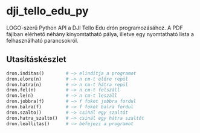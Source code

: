 # dji_tello_edu_py
LOGO-szerű Python API a DJI Tello Edu drón programozásához.
A PDF fájlban elérhető néhány kinyomtatható pálya, illetve egy nyomtatható lista a felhasználható parancsokról.

## Utasításkészlet
```python
dron.inditas()        # —> elindítja a programot
dron.elore(n)         # —> n cm-t előre repül
dron.hatra(n)         # —> n cm-t hátra repül
dron.fel(n)           # —> n cm-t felszáll
dron.le(n)            # —> n cm-t leszáll
dron.jobbra(f)        # —> f fokot jobbra fordul
dron.balra(f)         # —> f fokot balra fordul
dron.szalto()         # —> csinál egy szaltót
dron.hatra_szalto()   # —> csinál egy hátra szaltót
dron.leallitas()      # —> befejezi a programot
```
